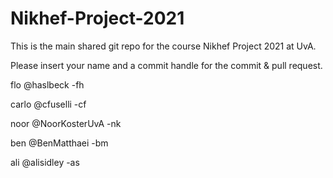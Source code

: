 # Nikhef-Project-2021

This is the main shared git repo for the course Nikhef Project 2021 at UvA.

Please insert your name and a commit handle for the commit & pull request.

flo @haslbeck -fh

carlo @cfuselli -cf

noor @NoorKosterUvA -nk

ben @BenMatthaei -bm

ali @alisidley -as
